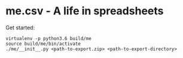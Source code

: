 # me.csv - A life in spreadsheets

Get started:

```
virtualenv -p python3.6 build/me
source build/me/bin/activate
./me/__init__.py <path-to-export.zip> <path-to-export-directory>
```
